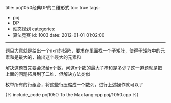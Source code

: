 title: poj1050经典DP的二维形式
toc: true
tags:
  - poj
  - DP
  - 动态规划
categories:
  - 算法竞赛
id: 1003
date: 2012-01-01 01:02:00
---

题目大意就是给出一个n×n的矩阵，要求在里面找一个子矩阵，使得子矩阵中的元素和是最大的，输出这个最大的元素和

解决这题首先要会求给n个数，问这n个数的最大子串和是多少？这一道题就是把上面的问题拓展到了二维，但解决方法类似

枚举所有的行组合，将这些行压缩成一个数列，进行上述操作就可以了

{% include_code poj1050 To the Max lang:cpp poj/1050.cpp %}